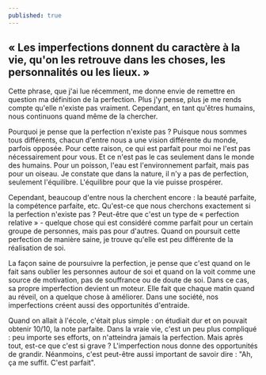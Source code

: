```yaml
---
published: true
---
```

## « Les imperfections donnent du caractère à la vie, qu'on les retrouve dans les choses, les personnalités ou les lieux. »

Cette phrase, que j'ai lue récemment, me donne envie de remettre en question ma définition de la perfection. Plus j'y pense, plus je me rends compte qu'elle n'existe pas vraiment. Cependant, en tant qu'êtres humains, nous continuons quand même de la chercher.

Pourquoi je pense que la perfection n'existe pas ? Puisque nous sommes tous différents, chacun d'entre nous a une vision différente du monde, parfois opposée. Pour cette raison, ce qui est parfait pour moi ne l'est pas nécessairement pour vous. Et ce n'est pas le cas seulement dans le monde des humains. Pour un poisson, l'eau est l'environnement parfait, mais pas pour un oiseau. Je constate que dans la nature, il n'y a pas de perfection, seulement l'équilibre. L'équilibre pour que la vie puisse prospérer.

Cependant, beaucoup d'entre nous la cherchent encore : la beauté parfaite, la compétence parfaite, etc. Qu'est-ce que nous cherchons exactement si la perfection n'existe pas ? Peut-être que c'est un type de « perfection relative » - quelque chose qui est considéré comme parfait pour un certain groupe de personnes, mais pas pour d'autres. Quand on poursuit cette perfection de manière saine, je trouve qu'elle est peu différente de la réalisation de soi.

La façon saine de poursuivre la perfection, je pense que c'est quand on le fait sans oublier les personnes autour de soi et quand on la voit comme une source de motivation, pas de souffrance ou de doute de soi. Dans ce cas, sa propre imperfection devient un moteur. Elle fait que chaque matin quand au réveil, on a quelque chose à améliorer. Dans une société, nos imperfections créent aussi des opportunités d'entraide.

Quand on allait à l'école, c'était plus simple : on étudiait dur et on pouvait obtenir 10/10, la note parfaite. Dans la vraie vie, c'est un peu plus compliqué : peu importe ses efforts, on n'atteindra jamais la perfection. Mais après tout, est-ce que c'est si grave ? L'imperfection nous donne des opportunités de grandir. Néanmoins, c'est peut-être aussi important de savoir dire : "Ah, ça me suffit. C'est parfait".
